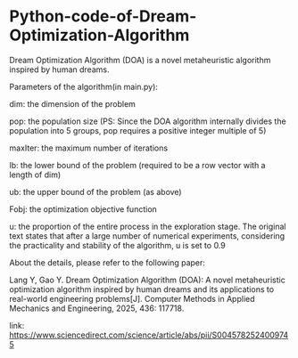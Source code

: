 # Python-code-of-Dream-Optimization-Algorithm
Dream Optimization Algorithm (DOA) is a novel metaheuristic algorithm inspired by human dreams.



Parameters of the algorithm(in main.py):

dim:
the dimension of the problem

pop:
the population size (PS: Since the DOA algorithm internally divides the population into 5 groups,
pop requires a positive integer multiple of 5)

maxIter:
the maximum number of iterations

lb:
the lower bound of the problem (required to be a row vector with a length of dim)

ub:
the upper bound of the problem (as above)

Fobj:
the optimization objective function

u:
the proportion of the entire process in the exploration stage.
The original text states that after a large number of numerical experiments,
considering the practicality and stability of the algorithm, u is set to 0.9


    
About the details, please refer to the following paper:

Lang Y, Gao Y. Dream Optimization Algorithm (DOA): A novel metaheuristic optimization algorithm inspired by human dreams and its applications to real-world engineering problems[J]. Computer Methods in Applied Mechanics and Engineering, 2025, 436: 117718.

link:
https://www.sciencedirect.com/science/article/abs/pii/S0045782524009745
